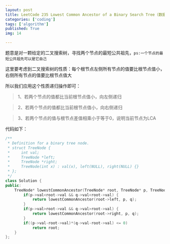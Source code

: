 ```yaml
---
layout: post
title: LeetCode 235 Lowest Common Ancestor of a Binary Search Tree（数据结构）
categories: ['coding']
tags: ['algorithm']
published: True
img: 14

---
```


题意是对一颗给定的二叉搜索树，寻找两个节点的最短公共祖先，`ps:一个节点的最短公共祖先可以是它自己`

这里要考虑到二叉搜索树的性质：每个根节点左侧所有节点的值要比根节点值小，右侧所有节点的值要比根节点值大

所以我们应用这个性质递归操作即可：

> 1、若两个节点的值都比当前根节点值小，向左侧递归

> 2、若两个节点的值都比当前根节点值小，向右侧递归

> 3、若两个节点的值与根节点差值相乘小于等于0，说明当前节点为LCA

代码如下：

```CPP
/**
 * Definition for a binary tree node.
 * struct TreeNode {
 *     int val;
 *     TreeNode *left;
 *     TreeNode *right;
 *     TreeNode(int x) : val(x), left(NULL), right(NULL) {}
 * };
 */
class Solution {
public:
    TreeNode* lowestCommonAncestor(TreeNode* root, TreeNode* p, TreeNode* q) {
        if(p->val<root->val && q->val<root->val) {
            return lowestCommonAncestor(root->left, p, q);
        }
        if(p->val>root->val && q->val>root->val) {
            return lowestCommonAncestor(root->right, p, q);
        }
        if((p->val-root->val)*(q->val-root->val) <= 0)
            return root;
    }
};
```
